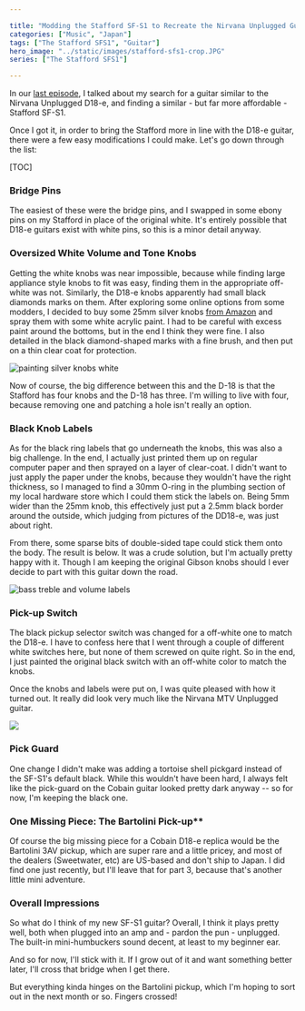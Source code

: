 ```yaml
---

title: "Modding the Stafford SF-S1 to Recreate the Nirvana Unplugged Guitar"
categories: ["Music", "Japan"]
tags: ["The Stafford SFS1", "Guitar"]
hero_image: "../static/images/stafford-sfs1-crop.JPG"
series: ["The Stafford SFS1"]

---
```


In our [last episode](/posts/2024224-stafford-sfs1.html), I talked about my search for a guitar similar to the Nirvana Unplugged D18-e, and finding a similar - but far more affordable - Stafford SF-S1. 

Once I got it, in order to bring the Stafford more in line with the D18-e guitar, there were a few easy modifications I could make. Let's go down through the list:

[TOC]


### Bridge Pins

The easiest of these were the bridge pins, and I swapped in some ebony pins on my Stafford in place of the original white. It's entirely possible that D18-e guitars exist with white pins, so this is a minor detail anyway.

### Oversized White Volume and Tone Knobs

Getting the white knobs was near impossible, because while finding large appliance style knobs to fit was easy, finding them in the appropriate off-white was not. Similarly, the D18-e knobs apparently had small black diamonds marks on them. After exploring some online options from some modders, I decided to buy some 25mm silver knobs [from Amazon](https://www.amazon.co.jp/dp/B081T3X38F) and spray them with some white acrylic paint. I had to be careful with excess paint around the bottoms, but in the end I think they were fine. I also detailed in the black diamond-shaped marks with a fine brush, and then put on a thin clear coat for protection. 

![painting silver knobs white](painted-knobs.png)

Now of course, the big difference between this and the D-18 is that the Stafford has four knobs and the D-18 has three. I'm willing to live with four, because removing one and patching a hole isn't really an option. 

### Black Knob Labels

As for the black ring labels that go underneath the knobs, this was also a big challenge. In the end, I actually just printed them up on regular computer paper and then sprayed on a layer of clear-coat. I didn't want to just apply the paper under the knobs, because they wouldn't have the right thickness, so I managed to find a 30mm O-ring in the plumbing section of my local hardware store which I could them stick the labels on. Being 5mm wider than the 25mm knob, this effectively just put a 2.5mm black border around the outside, which judging from pictures of the DD18-e, was just about right. 

From there, some sparse bits of double-sided tape could stick them onto the body. The result is below. It was a crude solution, but I'm actually pretty happy with it. Though I am keeping the original Gibson knobs should I ever decide to part with this guitar down the road.  

![bass treble and volume labels](knobs-labels-2.png)

### Pick-up Switch

The black pickup selector switch was changed for a off-white one to match the D18-e. I have to confess here that I went through a couple of different white switches here, but none of them screwed on quite right. So in the end, I just painted the original black switch with an off-white color to match the knobs.

Once the knobs and labels were put on, I was quite pleased with how it turned out. It really did look very much like the Nirvana MTV Unplugged guitar.   
  
![](Stafford-SF-S1-N-Guitar-sm.JPG)

### Pick Guard

One change I didn't make was adding a tortoise shell pickgard instead of the SF-S1's default black. While this wouldn't have been hard, I always felt like the pick-guard on the Cobain guitar looked pretty dark anyway -- so for now, I'm keeping the black one. 

### One Missing Piece: The Bartolini Pick-up**

Of course the big missing piece for a Cobain D18-e replica would be the Bartolini 3AV pickup, which are super rare and a little pricey, and most of the dealers (Sweetwater, etc) are US-based and don't ship to Japan. I did find one just recently, but I'll leave that for part 3, because that's another little mini adventure. 

### Overall Impressions 

So what do I think of my new SF-S1 guitar? Overall, I think it plays pretty well, both when plugged into an amp and - pardon the pun - unplugged. The built-in mini-humbuckers sound decent, at least to my beginner ear. 

And so for now, I'll stick with it. If I grow out of it and want something better later, I'll cross that bridge when I get there. 

But everything kinda hinges on the Bartolini pickup, which I'm hoping to sort out in the next month or so. Fingers crossed!
